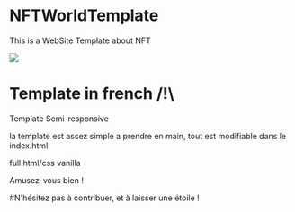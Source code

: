 # NFTWorldTemplate
This is a WebSite Template about NFT

![](https://cdn.discordapp.com/attachments/924824935371776020/924825232634703932/img-nftworld-github.PNG)

# Template in french /!\

Template Semi-responsive

la template est assez simple a prendre en main, tout est modifiable dans le index.html

full html/css vanilla 

Amusez-vous bien !

#N'hésitez pas à contribuer, et à laisser une étoile !


